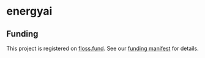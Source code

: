 # energyai
## Funding
This project is registered on [floss.fund](https://floss.fund). See our [funding manifest](.well-known/funding-manifest.json) for details.
